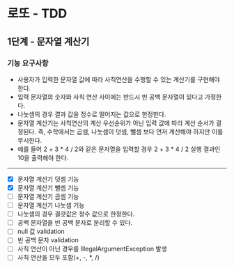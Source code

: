 # 로또 - TDD
## 1단계 - 문자열 계산기
### 기능 요구사항
* 사용자가 입력한 문자열 값에 따라 사칙연산을 수행할 수 있는 계산기를 구현해야 한다.
* 입력 문자열의 숫자와 사칙 연산 사이에는 반드시 빈 공백 문자열이 있다고 가정한다.
* 나눗셈의 경우 결과 값을 정수로 떨어지는 값으로 한정한다.
* 문자열 계산기는 사칙연산의 계산 우선순위가 아닌 입력 값에 따라 계산 순서가 결정된다. 즉, 수학에서는 곱셈, 나눗셈이 덧셈, 뺄셈 보다 먼저 계산해야 하지만 이를 무시한다.
* 예를 들어 2 + 3 * 4 / 2와 같은 문자열을 입력할 경우 2 + 3 * 4 / 2 실행 결과인 10을 출력해야 한다.
---
* [x] 문자열 계산기 덧셈 기능
* [x] 문자열 계산기 뺄셈 기능
* [ ] 문자열 계산기 곱셈 기능
* [ ] 문자열 계산기 나눗셈 기능
* [ ] 나눗셈의 경우 결괏값은 정수 값으로 한정한다.
* [ ] 공백 문자열을 빈 공백 문자로 분리할 수 있다.
* [ ] null 값 validation 
* [ ] 빈 공백 문자 validation
* [ ] 사칙 연산이 아닌 경우를 IllegalArgumentException 발생
* [ ] 사칙 연산을 모두 포함(+, -, *, /)